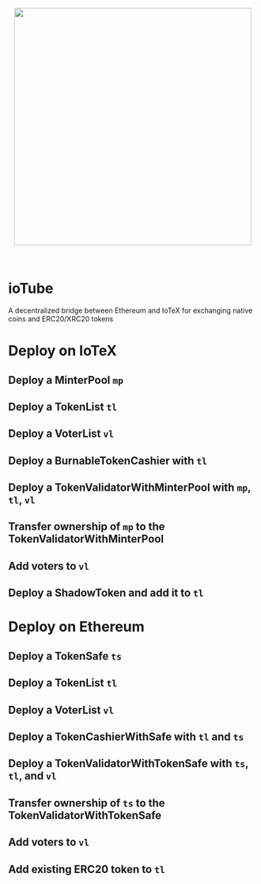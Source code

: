 <p align="center">
  <img src="https://github.com/iotexproject/ioTube/blob/master/ioTube.png" width="480px">
</p>

&nbsp;

# ioTube
A decentralized bridge between Ethereum and IoTeX for exchanging native coins and ERC20/XRC20 tokens

# Deploy on IoTeX
## Deploy a MinterPool `mp`
## Deploy a TokenList `tl`
## Deploy a VoterList `vl`
## Deploy a BurnableTokenCashier with `tl`
## Deploy a TokenValidatorWithMinterPool with `mp`, `tl`, `vl`
## Transfer ownership of `mp` to the TokenValidatorWithMinterPool
## Add voters to `vl`
## Deploy a ShadowToken and add it to `tl`

# Deploy on Ethereum
## Deploy a TokenSafe `ts`
## Deploy a TokenList `tl`
## Deploy a VoterList `vl`
## Deploy a TokenCashierWithSafe with `tl` and `ts`
## Deploy a TokenValidatorWithTokenSafe with `ts`, `tl`, and `vl`
## Transfer ownership of `ts` to the TokenValidatorWithTokenSafe
## Add voters to `vl`
## Add existing ERC20 token to `tl`
